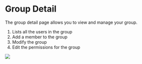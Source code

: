 # Group Detail

The group detail page allows you to view and manage your group.

1. Lists all the users in the group
2. Add a member to the group
3. Modify the group
4. Edit the permissions for the group

<a href="../../../images/groups-group-detail-lg.jpg" target="_blank"><img src="../../../images/groups-group-detail.jpg" style="margin: auto; display: block"></a>
